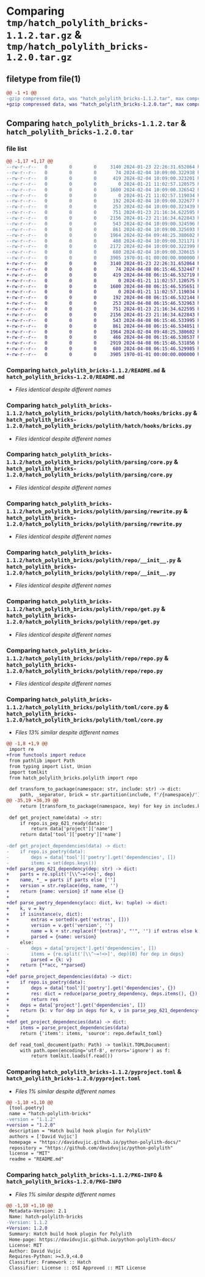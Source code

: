 # Comparing `tmp/hatch_polylith_bricks-1.1.2.tar.gz` & `tmp/hatch_polylith_bricks-1.2.0.tar.gz`

## filetype from file(1)

```diff
@@ -1 +1 @@
-gzip compressed data, was "hatch_polylith_bricks-1.1.2.tar", max compression
+gzip compressed data, was "hatch_polylith_bricks-1.2.0.tar", max compression
```

## Comparing `hatch_polylith_bricks-1.1.2.tar` & `hatch_polylith_bricks-1.2.0.tar`

### file list

```diff
@@ -1,17 +1,17 @@
--rw-r--r--   0        0        0     3140 2024-01-23 22:26:31.652064 hatch_polylith_bricks-1.1.2/README.md
--rw-r--r--   0        0        0       74 2024-02-04 10:09:00.322938 hatch_polylith_bricks-1.1.2/hatch_polylith_bricks/polylith/hatch/__init__.py
--rw-r--r--   0        0        0      419 2024-02-04 10:09:00.323201 hatch_polylith_bricks-1.1.2/hatch_polylith_bricks/polylith/hatch/core.py
--rw-r--r--   0        0        0        0 2024-01-21 11:02:57.120575 hatch_polylith_bricks-1.1.2/hatch_polylith_bricks/polylith/hatch/hooks/__init__.py
--rw-r--r--   0        0        0     1600 2024-02-04 10:09:00.326542 hatch_polylith_bricks-1.1.2/hatch_polylith_bricks/polylith/hatch/hooks/bricks.py
--rw-r--r--   0        0        0        0 2024-01-21 11:02:57.119034 hatch_polylith_bricks-1.1.2/hatch_polylith_bricks/polylith/hatch_hooks/__init__.py
--rw-r--r--   0        0        0      192 2024-02-04 10:09:00.322677 hatch_polylith_bricks-1.1.2/hatch_polylith_bricks/polylith/hatch_hooks/hooks.py
--rw-r--r--   0        0        0      253 2024-02-04 10:09:00.323439 hatch_polylith_bricks-1.1.2/hatch_polylith_bricks/polylith/parsing/__init__.py
--rw-r--r--   0        0        0      751 2024-01-23 21:16:34.622595 hatch_polylith_bricks-1.1.2/hatch_polylith_bricks/polylith/parsing/core.py
--rw-r--r--   0        0        0     2156 2024-01-23 21:16:34.622843 hatch_polylith_bricks-1.1.2/hatch_polylith_bricks/polylith/parsing/rewrite.py
--rw-r--r--   0        0        0      543 2024-02-04 10:09:00.324596 hatch_polylith_bricks-1.1.2/hatch_polylith_bricks/polylith/repo/__init__.py
--rw-r--r--   0        0        0      861 2024-02-04 10:09:00.325693 hatch_polylith_bricks-1.1.2/hatch_polylith_bricks/polylith/repo/get.py
--rw-r--r--   0        0        0     1964 2024-02-04 09:48:25.380602 hatch_polylith_bricks-1.1.2/hatch_polylith_bricks/polylith/repo/repo.py
--rw-r--r--   0        0        0      408 2024-02-04 10:09:00.321171 hatch_polylith_bricks-1.1.2/hatch_polylith_bricks/polylith/toml/__init__.py
--rw-r--r--   0        0        0     2172 2024-02-04 10:09:00.322399 hatch_polylith_bricks-1.1.2/hatch_polylith_bricks/polylith/toml/core.py
--rw-r--r--   0        0        0      680 2024-02-04 10:09:00.320615 hatch_polylith_bricks-1.1.2/pyproject.toml
--rw-r--r--   0        0        0     3905 1970-01-01 00:00:00.000000 hatch_polylith_bricks-1.1.2/PKG-INFO
+-rw-r--r--   0        0        0     3140 2024-01-23 22:26:31.652064 hatch_polylith_bricks-1.2.0/README.md
+-rw-r--r--   0        0        0       74 2024-04-08 06:15:46.532447 hatch_polylith_bricks-1.2.0/hatch_polylith_bricks/polylith/hatch/__init__.py
+-rw-r--r--   0        0        0      419 2024-04-08 06:15:46.532719 hatch_polylith_bricks-1.2.0/hatch_polylith_bricks/polylith/hatch/core.py
+-rw-r--r--   0        0        0        0 2024-01-21 11:02:57.120575 hatch_polylith_bricks-1.2.0/hatch_polylith_bricks/polylith/hatch/hooks/__init__.py
+-rw-r--r--   0        0        0     1600 2024-04-08 06:15:46.535651 hatch_polylith_bricks-1.2.0/hatch_polylith_bricks/polylith/hatch/hooks/bricks.py
+-rw-r--r--   0        0        0        0 2024-01-21 11:02:57.119034 hatch_polylith_bricks-1.2.0/hatch_polylith_bricks/polylith/hatch_hooks/__init__.py
+-rw-r--r--   0        0        0      192 2024-04-08 06:15:46.532144 hatch_polylith_bricks-1.2.0/hatch_polylith_bricks/polylith/hatch_hooks/hooks.py
+-rw-r--r--   0        0        0      253 2024-04-08 06:15:46.532963 hatch_polylith_bricks-1.2.0/hatch_polylith_bricks/polylith/parsing/__init__.py
+-rw-r--r--   0        0        0      751 2024-01-23 21:16:34.622595 hatch_polylith_bricks-1.2.0/hatch_polylith_bricks/polylith/parsing/core.py
+-rw-r--r--   0        0        0     2156 2024-01-23 21:16:34.622843 hatch_polylith_bricks-1.2.0/hatch_polylith_bricks/polylith/parsing/rewrite.py
+-rw-r--r--   0        0        0      543 2024-04-08 06:15:46.533995 hatch_polylith_bricks-1.2.0/hatch_polylith_bricks/polylith/repo/__init__.py
+-rw-r--r--   0        0        0      861 2024-04-08 06:15:46.534851 hatch_polylith_bricks-1.2.0/hatch_polylith_bricks/polylith/repo/get.py
+-rw-r--r--   0        0        0     1964 2024-02-04 09:48:25.380602 hatch_polylith_bricks-1.2.0/hatch_polylith_bricks/polylith/repo/repo.py
+-rw-r--r--   0        0        0      466 2024-04-08 06:15:46.530537 hatch_polylith_bricks-1.2.0/hatch_polylith_bricks/polylith/toml/__init__.py
+-rw-r--r--   0        0        0     2919 2024-04-08 06:15:46.531856 hatch_polylith_bricks-1.2.0/hatch_polylith_bricks/polylith/toml/core.py
+-rw-r--r--   0        0        0      680 2024-04-08 06:15:46.529985 hatch_polylith_bricks-1.2.0/pyproject.toml
+-rw-r--r--   0        0        0     3905 1970-01-01 00:00:00.000000 hatch_polylith_bricks-1.2.0/PKG-INFO
```

### Comparing `hatch_polylith_bricks-1.1.2/README.md` & `hatch_polylith_bricks-1.2.0/README.md`

 * *Files identical despite different names*

### Comparing `hatch_polylith_bricks-1.1.2/hatch_polylith_bricks/polylith/hatch/hooks/bricks.py` & `hatch_polylith_bricks-1.2.0/hatch_polylith_bricks/polylith/hatch/hooks/bricks.py`

 * *Files identical despite different names*

### Comparing `hatch_polylith_bricks-1.1.2/hatch_polylith_bricks/polylith/parsing/core.py` & `hatch_polylith_bricks-1.2.0/hatch_polylith_bricks/polylith/parsing/core.py`

 * *Files identical despite different names*

### Comparing `hatch_polylith_bricks-1.1.2/hatch_polylith_bricks/polylith/parsing/rewrite.py` & `hatch_polylith_bricks-1.2.0/hatch_polylith_bricks/polylith/parsing/rewrite.py`

 * *Files identical despite different names*

### Comparing `hatch_polylith_bricks-1.1.2/hatch_polylith_bricks/polylith/repo/__init__.py` & `hatch_polylith_bricks-1.2.0/hatch_polylith_bricks/polylith/repo/__init__.py`

 * *Files identical despite different names*

### Comparing `hatch_polylith_bricks-1.1.2/hatch_polylith_bricks/polylith/repo/get.py` & `hatch_polylith_bricks-1.2.0/hatch_polylith_bricks/polylith/repo/get.py`

 * *Files identical despite different names*

### Comparing `hatch_polylith_bricks-1.1.2/hatch_polylith_bricks/polylith/repo/repo.py` & `hatch_polylith_bricks-1.2.0/hatch_polylith_bricks/polylith/repo/repo.py`

 * *Files identical despite different names*

### Comparing `hatch_polylith_bricks-1.1.2/hatch_polylith_bricks/polylith/toml/core.py` & `hatch_polylith_bricks-1.2.0/hatch_polylith_bricks/polylith/toml/core.py`

 * *Files 13% similar despite different names*

```diff
@@ -1,8 +1,9 @@
 import re
+from functools import reduce
 from pathlib import Path
 from typing import List, Union
 import tomlkit
 from hatch_polylith_bricks.polylith import repo
 
 def transform_to_package(namespace: str, include: str) -> dict:
     path, _separator, brick = str.partition(include, f'/{namespace}/')
@@ -35,19 +36,39 @@
     return [transform_to_package(namespace, key) for key in includes.keys()]
 
 def get_project_name(data) -> str:
     if repo.is_pep_621_ready(data):
         return data['project']['name']
     return data['tool']['poetry']['name']
 
-def get_project_dependencies(data) -> dict:
-    if repo.is_poetry(data):
-        deps = data['tool']['poetry'].get('dependencies', [])
-        items = set(deps.keys())
+def parse_pep_621_dependency(dep: str) -> dict:
+    parts = re.split('[\\^~=!<>]', dep)
+    name, *_ = parts if parts else ['']
+    version = str.replace(dep, name, '')
+    return {name: version} if name else {}
+
+def parse_poetry_dependency(acc: dict, kv: tuple) -> dict:
+    k, v = kv
+    if isinstance(v, dict):
+        extras = sorted(v.get('extras', []))
+        version = v.get('version', '')
+        name = k + str.replace(f'{extras}', "'", '') if extras else k
+        parsed = {name: version}
     else:
-        deps = data['project'].get('dependencies', [])
-        items = {re.split('[\\^~=!<>]', dep)[0] for dep in deps}
+        parsed = {k: v}
+    return {**acc, **parsed}
+
+def parse_project_dependencies(data) -> dict:
+    if repo.is_poetry(data):
+        deps = data['tool']['poetry'].get('dependencies', {})
+        res: dict = reduce(parse_poetry_dependency, deps.items(), {})
+        return res
+    deps = data['project'].get('dependencies', [])
+    return {k: v for dep in deps for k, v in parse_pep_621_dependency(dep).items()}
+
+def get_project_dependencies(data) -> dict:
+    items = parse_project_dependencies(data)
     return {'items': items, 'source': repo.default_toml}
 
 def read_toml_document(path: Path) -> tomlkit.TOMLDocument:
     with path.open(encoding='utf-8', errors='ignore') as f:
         return tomlkit.loads(f.read())
```

### Comparing `hatch_polylith_bricks-1.1.2/pyproject.toml` & `hatch_polylith_bricks-1.2.0/pyproject.toml`

 * *Files 1% similar despite different names*

```diff
@@ -1,10 +1,10 @@
 [tool.poetry]
 name = "hatch-polylith-bricks"
-version = "1.1.2"
+version = "1.2.0"
 description = "Hatch build hook plugin for Polylith"
 authors = ['David Vujic']
 homepage = "https://davidvujic.github.io/python-polylith-docs/"
 repository = "https://github.com/davidvujic/python-polylith"
 license = "MIT"
 readme = "README.md"
```

### Comparing `hatch_polylith_bricks-1.1.2/PKG-INFO` & `hatch_polylith_bricks-1.2.0/PKG-INFO`

 * *Files 1% similar despite different names*

```diff
@@ -1,10 +1,10 @@
 Metadata-Version: 2.1
 Name: hatch-polylith-bricks
-Version: 1.1.2
+Version: 1.2.0
 Summary: Hatch build hook plugin for Polylith
 Home-page: https://davidvujic.github.io/python-polylith-docs/
 License: MIT
 Author: David Vujic
 Requires-Python: >=3.9,<4.0
 Classifier: Framework :: Hatch
 Classifier: License :: OSI Approved :: MIT License
```

